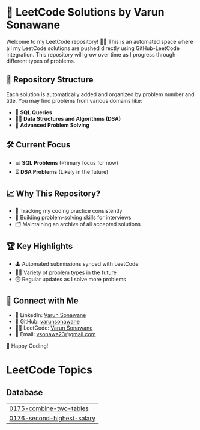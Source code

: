 # 🚀 LeetCode Solutions by Varun Sonawane

Welcome to my LeetCode repository! 👨‍💻 This is an automated space where all my LeetCode solutions are pushed directly using GitHub-LeetCode integration. This repository will grow over time as I progress through different types of problems.

## 📂 Repository Structure
Each solution is automatically added and organized by problem number and title. You may find problems from various domains like:
- 🐘 **SQL Queries**
- 🧑‍💻 **Data Structures and Algorithms (DSA)**
- 🧠 **Advanced Problem Solving**

## 🛠️ Current Focus
- 📊 **SQL Problems** (Primary focus for now)
- ⏳ **DSA Problems** (Likely in the future)

## 📈 Why This Repository?
- 📝 Tracking my coding practice consistently
- 🚀 Building problem-solving skills for interviews
- 🗂️ Maintaining an archive of all accepted solutions

## 🏆 Key Highlights
- 🕹️ Automated submissions synced with LeetCode
- 🧑‍💻 Variety of problem types in the future
- ⏱️ Regular updates as I solve more problems

## 🔗 Connect with Me
- 📝 LinkedIn: [Varun Sonawane](https://www.linkedin.com/in/varun-sonawane)
- 🐙 GitHub: [varunsonawane](https://github.com/varunsonawane)
- 🧑‍💻 LeetCode: [Varun Sonawane](https://leetcode.com/u/vsonawane)
- 📧 Email: vsonawa23@gmail.com

🚀 Happy Coding!


<!---LeetCode Topics Start-->
# LeetCode Topics
## Database
|  |
| ------- |
| [0175-combine-two-tables](https://github.com/varunsonawane/LeetCode/tree/master/0175-combine-two-tables) |
| [0176-second-highest-salary](https://github.com/varunsonawane/LeetCode/tree/master/0176-second-highest-salary) |
<!---LeetCode Topics End-->